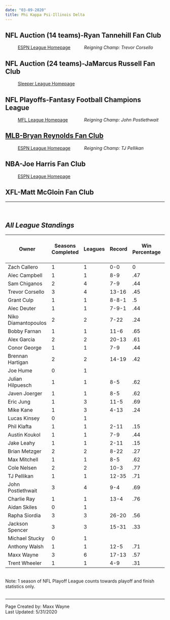```yaml
---
date: "03-09-2020"
title: Phi Kappa Psi-Illinois Delta
---
```


##  **NFL Auction (14 teams)-Ryan Tannehill Fan Club**
&nbsp; &nbsp; &nbsp; &nbsp; &nbsp; [ESPN League Homepage](https://fantasy.espn.com/football/league?leagueId=21575912)
&nbsp; &nbsp; &nbsp; &nbsp; &nbsp; *Reigning Champ: Trevor Corsello*
## **NFL Auction (24 teams)-JaMarcus Russell Fan Club**
&nbsp; &nbsp; &nbsp; &nbsp; &nbsp; [Sleeper League Homepage](https://sleeper.app/leagues/573362537053319168)
## **NFL Playoffs-Fantasy Football Champions League**
&nbsp; &nbsp; &nbsp; &nbsp; &nbsp; [MFL League Homepage](https://www63.myfantasyleague.com/2019/home/38637#0)
&nbsp; &nbsp; &nbsp; &nbsp; &nbsp; &nbsp; *Reigning Champ: John Postlethwait*
## **[MLB-Bryan Reynolds Fan Club](./main-page.html)**
&nbsp; &nbsp; &nbsp; &nbsp; &nbsp; [ESPN League Homepage](https://fantasy.espn.com/baseball/league?leagueId=62615350)
&nbsp; &nbsp; &nbsp; &nbsp; &nbsp; *Reigning Champ: TJ Pellikan*
## **NBA-Joe Harris Fan Club**
 &nbsp; &nbsp; &nbsp; &nbsp; &nbsp; [ESPN League Homepage](https://fantasy.espn.com/basketball/league?leagueId=59873460)
## **XFL-Matt McGloin Fan Club**

---
<br>

## *All League Standings*

|Owner   |Seasons Completed |Leagues  |Record   |Win Percentage   |Playoff Appearances   |Playoff Record   |Playoff Win Percentage   |Championship Appearances   |Championships |Average Finish |Best Finish   |Longest Win Streak   |Longest Lose Streak   |Point Differential Per Matchup   |Awards   |
|---|---|---|---|---|---|---|---|---|---|---|---|---|---|---|---|
|Zach Callero   |1 |1   |0-0   |0   |1   |0-1   |0   |0   |0   |3   |3   |0   |0   |0   |0   |
|Alec Campbell   | 1  | 1  | 8-9  |.47   |0   |0-0   |0   |0   |0   |10   |10   |2   |3   | -5.1  |1 |
|Sam Chiganos  |2   |4   | 7-9  |.44   |1   |0-1   |0   |1   |0   |4.5   |2   |3   |3   |32.9   |0 |
| Trevor Corsello  | 3  |4   |13-16   |.45   |2 | 3-1  |.75   |1   |1   |4.67   | 1  |  7 |8   | -37.69  |3 |
|Grant Culp   |1   | 1  | 8-8-1  | .5  |0   |0-0   |0   |0   |0   |8   | 8  |3   |2   | -12.1  |1 |
| Alec Deuter  | 1  |1   | 7-9-1  |.44   |0   | 0-0  | 0  | 0  |0   | 12  | 12  | 2  | 4  |-27.7   |1 |
| Niko Diamantopoulos  |2   |2   | 7-22  | .24  | 0  | 0-0  | 0  | 0  | 0  |  12.5 | 14  | 2  | 7  | -118.67  |0 |
| Bobby Farnan  |1   |1   |  11-6 |.65   |1   | 0-1  | 0  | 0  | 0  |6   |6   | 6  | 3  |57.1   |2 |
| Alex Garcia   |2   |2   | 20-13  |.61   |1   |0-1   |0   |0   |0   |8   | 5  | 7  | 3  |2.78   |0 |
| Conor George  |1   |1   | 7-9  | .44  |0   | 0-0  | 0  | 0  | 0  | 9  | 9  | 3  | 5  | -32.69  | |
| Brennan Hartigan  |2   |2   | 14-19  |.42   |1   |0-1   |0   |0   |0   |9.5   |5   |3   |4   |-92.54   |0 |
|Joe Hume   | 0  | 1  |   |   |   |   |   |   |   |   |   |   |   |   | |
|Julian Hilpuesch   | 1  | 1  | 8-5  | .62  | 1  |0-1   |0   |0   |0   |5   |5   |3   |2   | 10.5  |1 |
| Javen Joerger  | 1  | 1  | 8-5  | .62  | 0  | 0-0  |0   |0   |0   |9   |9   | 4  | 1  | 10.3  | 0|
|Eric Jung   | 1  | 3  |11-5   |.69   |1   |0-1   |0   | 0  | 0  | 6  |6   | 10  | 4  | 66.8  | |
|Mike Kane   | 1  | 3  | 4-13  | .24  |0   |0-0   |0   | 0  | 0  |14   |14   |1   |7  |-57.9   |1 |
|Lucas Kinsey   | 0  | 1  |   |   |   |   |   |   |   |   |   |   |   |   | |
|Phil Klafta   | 1  | 1  | 2-11  |  .15 | 0  | 0-0  |0   |0   |0   | 12  | 12  |  2 |9   |-25.9   |1 |
|Austin Koukol  | 1  | 1  | 7-9  | .44  | 0  | 0-0  |0   |0   | 0  |8   | 8  |  2 | 3  |  15.14 | |
|Jake Leahy  | 1  | 1  |2-11   | .15  | 0  | 0-0  |0   |0   |0   |13   |13   |1   | 6  | -37.5  | 2|
|Brian Metzger   | 2  | 2  | 8-22  |.27   |0   |0-0   | 0  | 0  | 0  |12.5   | 10  | 2  | 8  |-57.6   |3 |
|Max Mitchell   | 1  | 1  | 8-5  |  .62 | 1  | 0-1  |0   | 0  |0   |6   |6   | 5  | 3  | 24.7  | 0|
|Cole Nelsen   | 2  | 2  | 10-3  | .77  | 2  | 1-2  |.33   |0   |0   | 4  | 3  | 5  | 1  |  30.9 | 5|
|TJ Pellikan   | 1  | 1  | 12-35  | .71  | 1  | 3-0  |1   |1   |1   | 1  | 1  | 5  | 1  |  41.6 | 6|
|John Postlethwait   | 3  | 4  | 9-4  | .69  | 2  | 3-1  | .75  | 2  |1   | 1.5  | 1  | 5  |2   | 21  |3 |
|Charlie Ray   | 1  | 1  | 13-4  | .76  | 1  | 1-1  |.5   |0   |0   | 3  | 3  |4   |1   |81.5   |3 |
|Aidan Skiles   | 0  | 1   |   |   |   |   |   |   |   |   |   |   |   |   | |
|Rapha Siordia   | 3  | 3  | 26-20  | .56  | 2  | 2-3  | .4  | 1  |0   | 6  |2   |4   | 5  |-42.52  |4 |
|Jackson Spencer   | 3  | 3  | 15-31  |  .33 | 0  |0-0   |0   |0   | 0  |12   | 7  | 6  | 8  |-157.93   |0 |
|Michael Stucky   | 0  | 1  |   |   |   |   |   |   |   |   |   |   |   |   | |
|Anthony Walsh   | 1  | 1  | 12-5  | .71  |1   | 0-1  |0   |0   |0   | 4  | 4  | 5  |2   | 62.5  |1 |
|Maxx Wayne   | 3  | 6   | 17-13  | .57  |  1 | 0-1  | 0  | 0  | 0  | 7  | 6  |7   |5   | 32.6  | 9|
|Trent Wheeler   | 1  | 1  | 4-9  | .31  | 0  | 0-0  | 0  | 0  | 0  | 11  |11   |4   | 9  | -18.5  |0 |

<br>
Note: 1 season of NFL Playoff League counts towards playoff and finish statistics only.
<br>
<br>

---

Page Created by: Maxx Wayne
<br>
Last Updated: 5/31/2020
